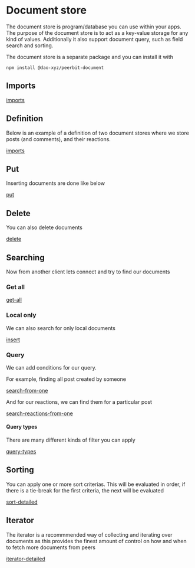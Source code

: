 # Document store
The document store is program/database you can use within your apps. The purpose of the document store is to act as a key-value storage for any kind of values. Additionally it also support document query, such as field search and sorting.

The document store is a separate package and you can install it with 

```
npm install @dao-xyz/peerbit-document
```


## Imports
[imports](./document-store.ts ':include :fragment=imports')

## Definition
Below is an example of a definition of two document stores where we store posts (and comments), and their reactions. 

[imports](./document-store.ts ':include :fragment=definition')

## Put
Inserting documents are done like below

[put](./document-store.ts ':include :fragment=insert')


## Delete
You can also delete documents

[delete](./document-store.ts ':include :fragment=delete')


## Searching
Now from another client lets connect and try to find our documents

### Get all

[get-all](./document-store.ts ':include :fragment=search-all')



### Local only
We can also search for only local documents

[insert](./document-store.ts ':include :fragment=search-locally')

### Query

We can add conditions for our query.

For example, finding all post created by someone

[search-from-one](./document-store.ts ':include :fragment=search-from-one')

And for our reactions, we can find them for a particular post

[search-reactions-from-one](./document-store.ts ':include :fragment=reactions-one')


#### Query types
There are many different kinds of filter you can apply

[query-types](./document-store.ts ':include :fragment=query-detailed')


## Sorting 

You can apply one or more sort criterias. This will be evaluated in order, if there is a tie-break for the first criteria, the next will be evaluated 


[sort-detailed](./document-store.ts ':include :fragment=sort-detailed')


## Iterator

The iterator is a recommmended way of collecting and iterating over documents as this provides the finest amount of control on how and when to fetch more documents from peers 


[iterator-detailed](./document-store.ts ':include :fragment=iterator-detailed')


